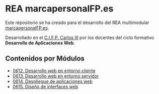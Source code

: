 # REA marcapersonalFP.es

Este repositorio se ha creado para el desarrollo del REA multimodular [marcapersonalFP.es](https://marcapersonalfp.es).

Desarrollado en el [C.I.F.P. Carlos III](https://cifpcarlos3.es) por los docentes del ciclo formativo **Desarrollo de Aplicaciones Web**.

## Contenidos por Módulos

- [0612. Desarrollo web en entorno cliente](./documentos/)
- [0613. Desarrollo web en entorno servidor](./documentos/0613_Servidor/README.md)
- [0614. Despliegue de aplicaciones web](./documentos/)
- [0615. Diseño de interfaces web](./documentos/)
